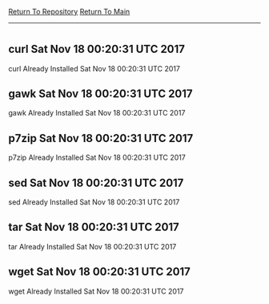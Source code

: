 [Return To Repository](https://github.com/deathbybandaid/piholeparser/)
[Return To Main](https://github.com/deathbybandaid/piholeparser/blob/master/RecentRunLogs/Mainlog.md)
____________________________________
# 
## curl Sat Nov 18 00:20:31 UTC 2017
curl Already Installed Sat Nov 18 00:20:31 UTC 2017
## gawk Sat Nov 18 00:20:31 UTC 2017
gawk Already Installed Sat Nov 18 00:20:31 UTC 2017
## p7zip Sat Nov 18 00:20:31 UTC 2017
p7zip Already Installed Sat Nov 18 00:20:31 UTC 2017
## sed Sat Nov 18 00:20:31 UTC 2017
sed Already Installed Sat Nov 18 00:20:31 UTC 2017
## tar Sat Nov 18 00:20:31 UTC 2017
tar Already Installed Sat Nov 18 00:20:31 UTC 2017
## wget Sat Nov 18 00:20:31 UTC 2017
wget Already Installed Sat Nov 18 00:20:31 UTC 2017
